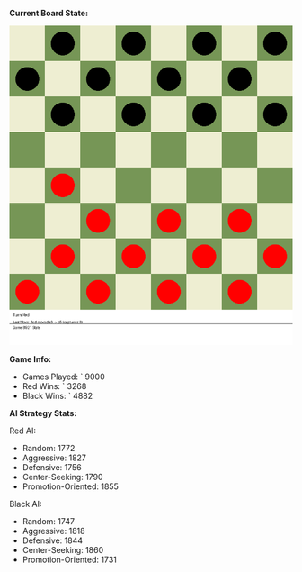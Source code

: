 
**Current Board State:**  
<!-- START_GIF -->
![Checkers Game](./checkers_game.gif)
<!-- END_GIF -->

**Game Info:**  
- Games Played: `<!-- GAMES_PLAYED --> 9000
- Red Wins: `<!-- RED_WINS --> 3268
- Black Wins: `<!-- BLACK_WINS --> 4882

<!-- AI_STATS -->
**AI Strategy Stats:**

Red AI:
- Random: 1772
- Aggressive: 1827
- Defensive: 1756
- Center-Seeking: 1790
- Promotion-Oriented: 1855

Black AI:
- Random: 1747
- Aggressive: 1818
- Defensive: 1844
- Center-Seeking: 1860
- Promotion-Oriented: 1731
